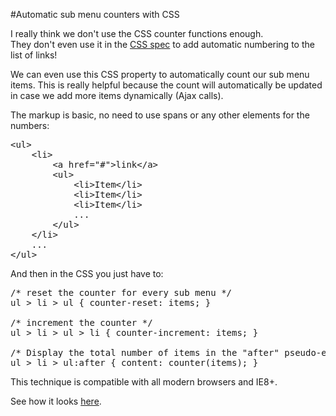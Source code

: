 #Automatic sub menu counters with CSS  



I really think we don't use the CSS counter functions enough.  
They don't even use it in the [CSS spec](http://www.w3.org/TR/CSS21/generate.html) to add automatic numbering to the list of links!

We can even use this CSS property to automatically count our sub menu items. 
This is really helpful because the count will automatically be updated in case we add more items dynamically (Ajax calls).

The markup is basic, no need to use spans or any other elements for the numbers:

<pre>&lt;ul>
    &lt;li>
		&lt;a href="#">link&lt;/a>
		&lt;ul>
			&lt;li>Item&lt;/li>
			&lt;li>Item&lt;/li>
			&lt;li>Item&lt;/li>
			...
		&lt;/ul>
	&lt;/li>
	...
&lt;/ul></pre>  


And then in the CSS you just have to:

<pre>/* reset the counter for every sub menu */
ul > li > ul { counter-reset: items; }

/* increment the counter */
ul > li > ul > li { counter-increment: items; }

/* Display the total number of items in the "after" pseudo-element" */
ul > li > ul:after { content: counter(items); }</pre>  
  
  
  
  
This technique is compatible with all modern browsers and IE8+.  

See how it looks [here](http://luis-almeida.github.com/menu/).